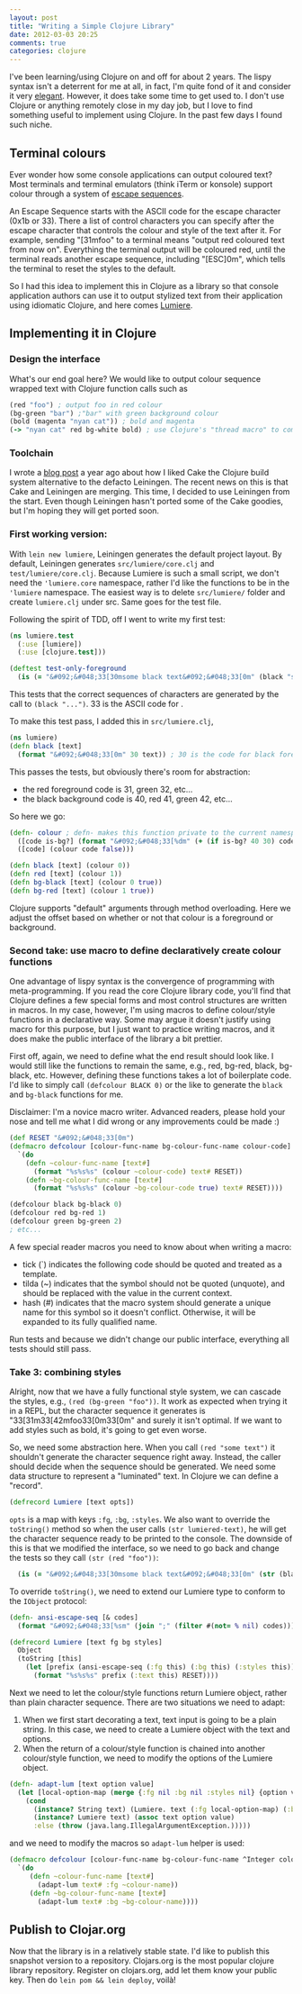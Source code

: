 ```yaml
---
layout: post
title: "Writing a Simple Clojure Library"
date: 2012-03-03 20:25
comments: true
categories: clojure
---
```


I've been learning/using Clojure on and off for about 2 years. The lispy syntax isn't a deterrent for me at all, in fact, I'm quite fond of it and consider it very [elegant](http://en.wikipedia.org/wiki/Homoiconicity). However, it does take some time to get used to. I don't use Clojure or anything remotely close in my day job, but I love to find something useful to implement using Clojure. In the past few days I found such niche.

## Terminal colours

Ever wonder how some console applications can output coloured text? Most terminals and terminal emulators (think iTerm or konsole) support colour through a system of [escape sequences](http://en.wikipedia.org/wiki/ANSI_escape_code).

An Escape Sequence starts with the ASCII code for the escape character (0x1b or 33). There a list of control characters you can specify after the escape character that controls the colour and style of the text after it. For example, sending "[31mfoo" to a terminal means "output red coloured text from now on". Everything the terminal output will be coloured red, until the terminal reads another escape sequence, including "[ESC]0m", which tells the terminal to reset the styles to the default.

So I had this idea to implement this in Clojure as a library so that console application authors can use it to output stylized text from their application using idiomatic Clojure, and here comes [Lumiere](https://github.com/kevinjqiu/lumiere).

## Implementing it in Clojure

### Design the interface

What's our end goal here? We would like to output colour sequence wrapped text with Clojure function calls such as

```clojure
(red "foo") ; output foo in red colour
(bg-green "bar") ;"bar" with green background colour
(bold (magenta "nyan cat")) ; bold and magenta
(-> "nyan cat" red bg-white bold) ; use Clojure's "thread macro" to combine these functions, resulting in red foreground, white background and bold "nyan cat"
```

### Toolchain

I wrote a [blog post](/2011/02/11/cake-the-yummy-clojure-build-system/) a year ago about how I liked Cake the Clojure build system alternative to the defacto Leiningen. The recent news on this is that Cake and Leiningen are merging. This time, I decided to use Leiningen from the start. Even though Leiningen hasn't ported some of the Cake goodies, but I'm hoping they will get ported soon.

### First working version:

With `lein new lumiere`, Leiningen generates the default project layout. By default, Leiningen generates `src/lumiere/core.clj` and `test/lumiere/core.clj`. Because Lumiere is such a small script, we don't need the `'lumiere.core` namespace, rather I'd like the functions to be in the `'lumiere` namespace. The easiest way is to delete `src/lumiere/` folder and create `lumiere.clj` under src. Same goes for the test file.

Following the spirit of TDD, off I went to write my first test:

```clojure
(ns lumiere.test
  (:use [lumiere])
  (:use [clojure.test]))

(deftest test-only-foreground
  (is (= "&#092;&#048;33[30msome black text&#092;&#048;33[0m" (black "some black test"))))
```

This tests that the correct sequences of characters are generated by the call to `(black "...")`. 33 is the ASCII code for .

To make this test pass, I added this in `src/lumiere.clj`, 

```clojure
(ns lumiere)
(defn black [text]
  (format "&#092;&#048;33[0m" 30 text)) ; 30 is the code for black foreground.
```

This passes the tests, but obviously there's room for abstraction:
* the red foreground code is 31, green 32, etc...
* the black background code is 40, red 41, green 42, etc...

So here we go:
```clojure
(defn- colour ; defn- makes this function private to the current namespace.
  ([code is-bg?] (format "&#092;&#048;33[%dm" (+ (if is-bg? 40 30) code)))
  ([code] (colour code false)))

(defn black [text] (colour 0))
(defn red [text] (colour 1))
(defn bg-black [text] (colour 0 true))
(defn bg-red [text] (colour 1 true))
```

Clojure supports "default" arguments through method overloading. Here we adjust the offset based on whether or not that colour is a foreground or background.

### Second take: use macro to define declaratively create colour functions

One advantage of lispy syntax is the convergence of programming with meta-programming. If you read the core Clojure library code, you'll find that Clojure defines a few special forms and most control structures are written in macros. In my case, however, I'm using macros to define colour/style functions in a declarative way. Some may argue it doesn't justify using macro for this purpose, but I just want to practice writing macros, and it does make the public interface of the library a bit prettier.

First off, again, we need to define what the end result should look like. I would still like the functions to remain the same, e.g., red, bg-red, black, bg-black, etc. However, defining these functions takes a lot of boilerplate code. I'd like to simply call `(defcolour BLACK 0)` or the like to generate the `black` and `bg-black` functions for me.

Disclaimer: I'm a novice macro writer. Advanced readers, please hold your nose and tell me what I did wrong or any improvements could be made :)

```clojure
(def RESET "&#092;&#048;33[0m")
(defmacro defcolour [colour-func-name bg-colour-func-name colour-code]
  `(do
    (defn ~colour-func-name [text#]
      (format "%s%s%s" (colour ~colour-code) text# RESET))
    (defn ~bg-colour-func-name [text#]
      (format "%s%s%s" (colour ~bg-colour-code true) text# RESET))))

(defcolour black bg-black 0)
(defcolour red bg-red 1)
(defcolour green bg-green 2)
; etc...
```

A few special reader macros you need to know about when writing a macro:
* tick (`) indicates the following code should be quoted and treated as a template.
* tilda (~) indicates that the symbol should not be quoted (unquote), and should be replaced with the value in the current context.
* hash (#) indicates that the macro system should generate a unique name for this symbol so it doesn't conflict. Otherwise, it will be expanded to its fully qualified name.

Run tests and because we didn't change our public interface, everything all tests should still pass.

###  Take 3: combining styles

Alright, now that we have a fully functional style system, we can cascade the styles, e.g., `(red (bg-green "foo"))`. It work as expected when trying it in a REPL, but the character sequence it generates is "33[31m33[42mfoo33[0m33[0m" and surely it isn't optimal. If we want to add styles such as bold, it's going to get even worse.

So, we need some abstraction here. When you call `(red "some text")` it shouldn't generate the character sequence right away. Instead, the caller should decide when the sequence should be generated. We need some data structure to represent a "luminated" text. In Clojure we can define a "record".

```clojure
(defrecord Lumiere [text opts])
```

`opts` is a map with keys `:fg`, `:bg`, `:styles`. We also want to override the `toString()` method so when the user calls `(str lumiered-text)`, he will get the character sequence ready to be printed to the console. The downside of this is that we modified the interface, so we need to go back and change the tests so they call `(str (red "foo"))`:

```clojure
  (is (= "&#092;&#048;33[30msome black text&#092;&#048;33[0m" (str (black "some black test")))))
```

To override `toString()`, we need to extend our Lumiere type to conform to the `IObject` protocol:

```clojure
(defn- ansi-escape-seq [& codes]
  (format "&#092;&#048;33[%sm" (join ";" (filter #(not= % nil) codes))))

(defrecord Lumiere [text fg bg styles]
  Object
  (toString [this]
    (let [prefix (ansi-escape-seq (:fg this) (:bg this) (:styles this))]
      (format "%s%s%s" prefix (:text this) RESET))))
```

Next we need to let the colour/style functions return Lumiere object, rather than plain character sequence. There are two situations we need to adapt:

1. When we first start decorating a text, text input is going to be a plain string. In this case, we need to create a Lumiere object with the text and options.
2. When the return of a colour/style function is chained into another colour/style function, we need to modify the options of the Lumiere object.

```clojure
(defn- adapt-lum [text option value]
  (let [local-option-map (merge {:fg nil :bg nil :styles nil} {option value})]
    (cond
      (instance? String text) (Lumiere. text (:fg local-option-map) (:bg local-option-map) (:styles local-option-map))
      (instance? Lumiere text) (assoc text option value)
      :else (throw (java.lang.IllegalArgumentException.)))))
```

and we need to modify the macros so `adapt-lum` helper is used:

```clojure
(defmacro defcolour [colour-func-name bg-colour-func-name ^Integer colour-code]
  `(do
     (defn ~colour-func-name [text#]
       (adapt-lum text# :fg ~colour-name))
     (defn ~bg-colour-func-name [text#]
       (adapt-lum text# :bg ~bg-colour-name))))
```

## Publish to Clojar.org

Now that the library is in a relatively stable state. I'd like to publish this snapshot version to a repository. Clojars.org is the most popular clojure library repository. Register on clojars.org, add let them know your public key. Then do `lein pom && lein deploy`, voilà!

